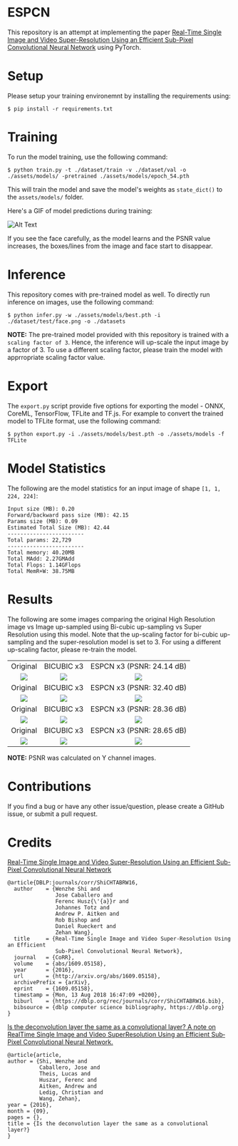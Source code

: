 # ESPCN

This repository is an attempt at implementing the paper [Real-Time Single Image and Video Super-Resolution Using an Efficient Sub-Pixel Convolutional Neural Network](https://arxiv.org/abs/1609.05158) using PyTorch.

# Setup

Please setup your training environemnt by installing the requirements using:

```
$ pip install -r requirements.txt
```

# Training

To run the model training, use the following command:

```
$ python train.py -t ./dataset/train -v ./dataset/val -o ./assets/models/ -pretrained ./assets/models/epoch_54.pth
```

This will train the model and save the model's weights as `state_dict()` to the `assets/models/` folder.

Here's a GIF of model predictions during training:

![Alt Text](./assets/outputs/output.gif)

If you see the face carefully, as the model learns and the PSNR value increases, the boxes/lines from the image and face start to disappear.

# Inference

This repository comes with pre-trained model as well. To directly run inference on images, use the following command:

```
$ python infer.py -w ./assets/models/best.pth -i ./dataset/test/face.png -o ./datasets
```

**NOTE:** The pre-trained model provided with this repository is trained with a `scaling factor of 3`. Hence, the inference will up-scale the input image by a factor of 3. To use a different scaling factor, please train the model with apprropriate scaling factor value.

# Export

The `export.py` script provide five options for exporting the model - ONNX, CoreML, TensorFlow, TFLite and TF.js. For example to convert the trained model to TFLite format, use the following command:

```
$ python export.py -i ./assets/models/best.pth -o ./assets/models -f TFLite
```

# Model Statistics

The following are the model statistics for an input image of shape `[1, 1, 224, 224]`:

```
Input size (MB): 0.20
Forward/backward pass size (MB): 42.15
Params size (MB): 0.09
Estimated Total Size (MB): 42.44
------------------------
Total params: 22,729
------------------------
Total memory: 40.20MB
Total MAdd: 2.27GMAdd
Total Flops: 1.14GFlops
Total MemR+W: 38.75MB
```

# Results

The following are some images comparing the original High Resolution image vs Image up-sampled using Bi-cubic up-sampling vs Super Resolution using this model.
Note that the up-scaling factor for bi-cubic up-sampling and the super-resolution model is set to 3. For using a different up-scaling factor, please re-train the model.

<table>
    <tr>
        <td><center>Original</center></td>
        <td><center>BICUBIC x3</center></td>
        <td><center>ESPCN x3 (PSNR: 24.14 dB)</center></td>
    </tr>
    <tr>
    	<td>
    		<center><img src="./dataset/test/comic.png"></center>
    	</td>
    	<td>
    		<center><img src="./assets/outputs/comic_bicubic_x3.png"></center>
    	</td>
    	<td>
    		<center><img src="./assets/outputs/comic_espcn_x3.png"></center>
    	</td>
    </tr>
  <tr>
        <td><center>Original</center></td>
        <td><center>BICUBIC x3</center></td>
        <td><center>ESPCN x3 (PSNR: 32.40 dB)</center></td>
    </tr>
    <tr>
    	<td>
    		<center><img src="./dataset/test/face.png"></center>
    	</td>
    	<td>
    		<center><img src="./assets/outputs/face_bicubic_x3.png"></center>
    	</td>
    	<td>
    		<center><img src="./assets/outputs/face_espcn_x3.png"></center>
    	</td>
    </tr>
  <tr>
        <td><center>Original</center></td>
        <td><center>BICUBIC x3</center></td>
        <td><center>ESPCN x3 (PSNR: 28.36 dB)</center></td>
    </tr>
    <tr>
    	<td>
    		<center><img src="./dataset/test/zebra.png"></center>
    	</td>
    	<td>
    		<center><img src="./assets/outputs/zebra_bicubic_x3.png"></center>
    	</td>
    	<td>
    		<center><img src="./assets/outputs/zebra_espcn_x3.png"></center>
    	</td>
    </tr>
  <tr>
        <td><center>Original</center></td>
        <td><center>BICUBIC x3</center></td>
        <td><center>ESPCN x3 (PSNR: 28.65 dB)</center></td>
    </tr>
    <tr>
    	<td>
    		<center><img src="./dataset/test/flowers.png"></center>
    	</td>
    	<td>
    		<center><img src="./assets/outputs/flowers_bicubic_x3.png"></center>
    	</td>
    	<td>
    		<center><img src="./assets/outputs/flowers_espcn_x3.png"></center>
    	</td>
    </tr>
</table>

**NOTE:** PSNR was calculated on Y channel images.

# Contributions

If you find a bug or have any other issue/question, please create a GitHub issue, or submit a pull request.

# Credits

[Real-Time Single Image and Video Super-Resolution Using an Efficient Sub-Pixel Convolutional Neural Network](https://arxiv.org/abs/1609.05158)

```
@article{DBLP:journals/corr/ShiCHTABRW16,
  author    = {Wenzhe Shi and
               Jose Caballero and
               Ferenc Husz{\'{a}}r and
               Johannes Totz and
               Andrew P. Aitken and
               Rob Bishop and
               Daniel Rueckert and
               Zehan Wang},
  title     = {Real-Time Single Image and Video Super-Resolution Using an Efficient
               Sub-Pixel Convolutional Neural Network},
  journal   = {CoRR},
  volume    = {abs/1609.05158},
  year      = {2016},
  url       = {http://arxiv.org/abs/1609.05158},
  archivePrefix = {arXiv},
  eprint    = {1609.05158},
  timestamp = {Mon, 13 Aug 2018 16:47:09 +0200},
  biburl    = {https://dblp.org/rec/journals/corr/ShiCHTABRW16.bib},
  bibsource = {dblp computer science bibliography, https://dblp.org}
}
```

[Is the deconvolution layer the same as a convolutional layer? A note on Real­Time Single Image and Video Super­Resolution Using an Efficient Sub­Pixel Convolutional Neural Network.](https://arxiv.org/pdf/1609.07009.pdf)

```
@article{article,
author = {Shi, Wenzhe and 
          Caballero, Jose and 
          Theis, Lucas and 
          Huszar, Ferenc and 
          Aitken, Andrew and 
          Ledig, Christian and 
          Wang, Zehan},
year = {2016},
month = {09},
pages = {},
title = {Is the deconvolution layer the same as a convolutional layer?}
}
```
